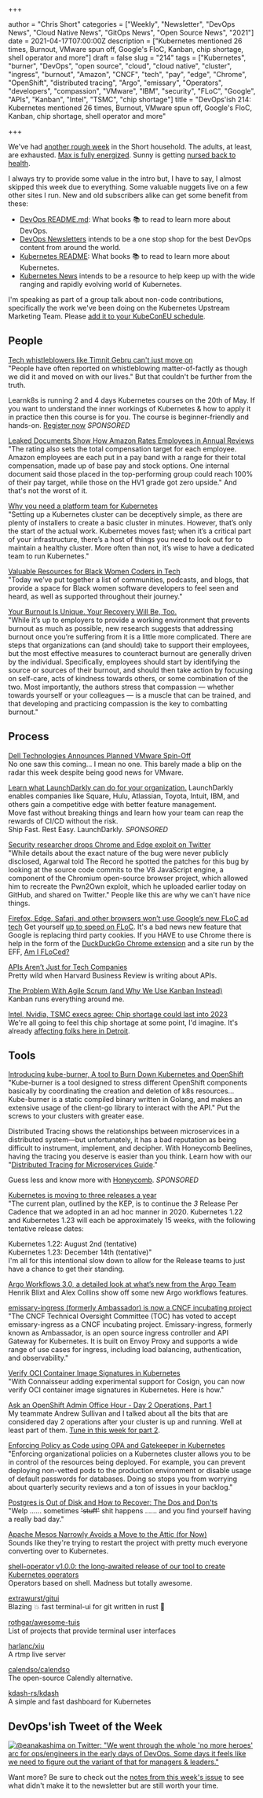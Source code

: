 +++

author = "Chris Short"
categories = ["Weekly", "Newsletter", "DevOps News", "Cloud Native News", "GitOps News", "Open Source News", "2021"]
date = 2021-04-17T07:00:00Z
description = ["Kubernetes mentioned 26 times, Burnout, VMware spun off, Google's FloC, Kanban, chip shortage, shell operator and more"]
draft = false
slug = "214"
tags = ["Kubernetes", "burner", "DevOps", "open source", "cloud", "cloud native", "cluster", "ingress", "burnout", "Amazon", "CNCF", "tech", "pay", "edge", "Chrome", "OpenShift", "distributed tracing", "Argo", "emissary", "Operators", "developers", "compassion", "VMware", "IBM", "security", "FLoC", "Google", "APIs", "Kanban", "Intel", "TSMC", "chip shortage"]
title = "DevOps'ish 214: Kubernetes mentioned 26 times, Burnout, VMware spun off, Google's FloC, Kanban, chip shortage, shell operator and more"

+++

We've had [another rough week](https://twitter.com/ChrisShort/status/1381365508470145027) in the Short household. The adults, at least, are exhausted. [Max is fully energized](https://twitter.com/ChrisShort/status/1382694680350064643). Sunny is getting [nursed back to health](https://twitter.com/ChrisShort/status/1381590349408243718).

I always try to provide some value in the intro but, I have to say, I almost skipped this week due to everything. Some valuable nuggets live on a few other sites I run. New and old subscribers alike can get some benefit from these:

* [DevOps README.md](https://devopsreadme.xyz/): What books 📚 to read to learn more about DevOps.
* [DevOps Newsletters](https://devopsnewsletters.com/) intends to be a one stop shop for the best DevOps content from around the world.
* [Kubernetes README](https://kubernetesreadme.com/): What books 📚 to read to learn more about Kubernetes.
* [Kubernetes News](https://kubenews.net/) intends to be a resource to help keep up with the wide ranging and rapidly evolving world of Kubernetes.

I'm speaking as part of a group talk about non-code contributions, specifically the work we've been doing on the Kubernetes Upstream Marketing Team. Please [add it to your KubeConEU schedule](https://kccnceu2021.sched.com/event/iE6I/how-you-can-tell-your-kubernetes-contributor-story-with-these-tips-matt-broberg-chris-short-red-hat-kaslin-fields-google-peeyush-gupta-digitalocean).

## People

[Tech whistleblowers like Timnit Gebru can't just move on](https://www.protocol.com/big-tech-whistleblowers)  
"People have often reported on whistleblowing matter-of-factly as though we did it and moved on with our lives." But that couldn't be further from the truth.

Learnk8s is running 2 and 4 days Kubernetes courses on the 20th of May. If you want to understand the inner workings of Kubernetes & how to apply it in practice then this course is for you. The course is beginner-friendly and hands-on. [Register now](https://learnk8s.io/online-advanced-may-2021) *SPONSORED*

[Leaked Documents Show How Amazon Rates Employees in Annual Reviews](https://www.businessinsider.com/amazon-employees-annual-reviews-rating-2021-4)  
"The rating also sets the total compensation target for each employee. Amazon employees are each put in a pay band with a range for their total compensation, made up of base pay and stock options. One internal document said those placed in the top-performing group could reach 100% of their pay target, while those on the HV1 grade got zero upside." And that's not the worst of it.

[Why you need a platform team for Kubernetes](https://polarsquad.com/blog/why-you-need-a-platform-team-for-kubernetes)  
"Setting up a Kubernetes cluster can be deceptively simple, as there are plenty of installers to create a basic cluster in minutes. However, that’s only the start of the actual work. Kubernetes moves fast; when it’s a critical part of your infrastructure, there’s a host of things you need to look out for to maintain a healthy cluster. More often than not, it’s wise to have a dedicated team to run Kubernetes."

[Valuable Resources for Black Women Coders in Tech](https://peopleofcolorintech.com/front/valuable-resources-for-black-women-coders-in-tech/)  
"Today we’ve put together a list of communities, podcasts, and blogs, that provide a space for Black women software developers to feel seen and heard, as well as supported throughout their journey."

[Your Burnout Is Unique. Your Recovery Will Be, Too.](https://hbr.org/2021/04/your-burnout-is-unique-your-recovery-will-be-too)  
"While it’s up to employers to provide a working environment that prevents burnout as much as possible, new research suggests that addressing burnout once you’re suffering from it is a little more complicated. There are steps that organizations can (and should) take to support their employees, but the most effective measures to counteract burnout are generally driven by the individual. Specifically, employees should start by identifying the source or sources of their burnout, and should then take action by focusing on self-care, acts of kindness towards others, or some combination of the two. Most importantly, the authors stress that compassion — whether towards yourself or your colleagues — is a muscle that can be trained, and that developing and practicing compassion is the key to combatting burnout."

## Process

[Dell Technologies Announces Planned VMware Spin-Off](https://investors.delltechnologies.com/news-releases/news-release-details/dell-technologies-announces-planned-vmware-spin)  
No one saw this coming... I mean no one. This barely made a blip on the radar this week despite being good news for VMware.

[Learn what LaunchDarkly can do for your organization.](https://learn.launchdarkly.com/demo?utm_source=devopsish&utm_medium=news_pod&utm_campaign=21q1-newsletter)
LaunchDarkly enables companies like Square, Hulu, Atlassian, Toyota, Intuit, IBM, and others gain a competitive edge with better feature management.  
Move fast without breaking things and learn how your team can reap the rewards of CI/CD without the risk.  
Ship Fast. Rest Easy. LaunchDarkly. *SPONSORED*

[Security researcher drops Chrome and Edge exploit on Twitter](https://therecord.media/security-researcher-drops-chrome-and-edge-zero-day-on-twitter/)  
"While details about the exact nature of the bug were never publicly disclosed, Agarwal told The Record he spotted the patches for this bug by looking at the source code commits to the V8 JavaScript engine, a component of the Chromium open-source browser project, which allowed him to recreate the Pwn2Own exploit, which he uploaded earlier today on GitHub, and shared on Twitter." People like this are why we can't have nice things.

[Firefox, Edge, Safari, and other browsers won’t use Google’s new FLoC ad tech](https://www.theverge.com/2021/4/16/22387492/google-floc-ad-tech-privacy-browsers-brave-vivaldi-edge-mozilla-chrome-safari)
Get yourself [up to speed on FLoC](https://brave.com/why-brave-disables-floc/). It's a bad news new feature that Google is replacing third party cookies. If you HAVE to use Chrome there is help in the form of the [DuckDuckGo Chrome extension](https://spreadprivacy.com/block-floc-with-duckduckgo/) and a site run by the EFF, [Am I FLoCed?](https://amifloced.org/)

[APIs Aren’t Just for Tech Companies](https://hbr.org/2021/04/apis-arent-just-for-tech-companies)  
Pretty wild when Harvard Business Review is writing about APIs.

[The Problem With Agile Scrum (and Why We Use Kanban Instead)](https://www.cloudzero.com/blog/why-cloudzero-uses-kanban)  
Kanban runs everything around me.

[Intel, Nvidia, TSMC execs agree: Chip shortage could last into 2023](https://arstechnica.com/gadgets/2021/04/intel-nvidia-tsmc-execs-agree-chip-shortage-could-last-into-2023/)  
We're all going to feel this chip shortage at some point, I'd imagine. It's already [affecting folks here in Detroit](https://www.fox2detroit.com/news/more-computer-chip-shortages-cause-auto-plants-to-shut-down).

## Tools

[Introducing kube-burner, A tool to Burn Down Kubernetes and OpenShift](https://www.openshift.com/blog/introducing-kube-burner-a-tool-to-burn-down-kubernetes-and-openshift)  
"Kube-burner is a tool designed to stress different OpenShift components basically by coordinating the creation and deletion of k8s resources... Kube-burner is a static compiled binary written in Golang, and makes an extensive usage of the client-go library to interact with the API." Put the screws to your clusters with greater ease.

Distributed Tracing shows the relationships between microservices in a distributed system—but unfortunately, it has a bad reputation as being difficult to instrument, implement, and decipher. With Honeycomb Beelines, having the tracing you deserve is easier than you think. Learn how with our "[Distributed Tracing for Microservices Guide](https://www.honeycomb.io/distributed-tracing-devopsish/?&utm_source=devopsish&utm_medium=newsletter&utm_campaign=ad&utm_keyword=&utm_content=guide-distributed-tracing-devopsish&utm_adgroup)."

Guess less and know more with [Honeycomb](https://www.honeycomb.io/?&utm_source=devopsish&utm_medium=newsletter&utm_campaign=ad&utm_content=honeycomb-homepage-devopish). *SPONSORED*

[Kubernetes is moving to three releases a year](https://groups.google.com/g/kubernetes-dev/c/IxnWeVRIadM/m/Mqkp6j1TAAAJ?pli=1)  
"The current plan, outlined by the KEP, is to continue the *3* Release Per Cadence that we adopted in an ad hoc manner in 2020. Kubernetes 1.22 and Kubernetes 1.23 will each be approximately 15 weeks, with the following tentative release dates:

Kubernetes 1.22: August 2nd (tentative)  
Kubernetes 1.23: December 14th (tentative)"  
I'm all for this intentional slow down to allow for the Release teams to just have a chance to get their standing.

[Argo Workflows 3.0, a detailed look at what’s new from the Argo Team](https://www.youtube.com/watch?v=ttWR5OVSwmM)  
Henrik Blixt and Alex Collins show off some new Argo workflows features.

[emissary-ingress (formerly Ambassador) is now a CNCF incubating project](https://www.cncf.io/blog/2021/04/13/emissary-ingress-formerly-ambassador-is-now-a-cncf-incubating-project/)  
"The CNCF Technical Oversight Committee (TOC) has voted to accept emissary-ingress as a CNCF incubating project. Emissary-ingress, formerly known as Ambassador, is an open source ingress controller and API Gateway for Kubernetes. It is built on Envoy Proxy and supports a wide range of use cases for ingress, including load balancing, authentication, and observability."

[Verify OCI Container Image Signatures in Kubernetes](https://blog.sigstore.dev/verify-oci-container-image-signatures-in-kubernetes-33663a9ec7d8)  
"With Connaisseur adding experimental support for Cosign, you can now verify OCI container image signatures in Kubernetes. Here is how."

[Ask an OpenShift Admin Office Hour - Day 2 Operations, Part 1](https://www.openshift.com/blog/ask-an-openshift-admin-office-hour-day-2-operations-part-1)  
My teammate Andrew Sullivan and I talked about all the bits that are considered day 2 operations after your cluster is up and running. Well at least part of them. [Tune in this week for part 2](https://youtu.be/2XLPbZE9UAU).

[Enforcing Policy as Code using OPA and Gatekeeper in Kubernetes](https://elastisys.com/enforcing-policy-as-code-using-opa-and-gatekeeper-in-kubernetes/)  
"Enforcing organizational policies on a Kubernetes cluster allows you to be in control of the resources being deployed. For example, you can prevent deploying non-vetted pods to the production environment or disable usage of default passwords for databases. Doing so stops you from worrying about quarterly security reviews and a ton of issues in your backlog."

[Postgres is Out of Disk and How to Recover: The Dos and Don'ts](https://blog.crunchydata.com/blog/postgres-is-out-of-disk-and-how-to-recover-the-dos-and-donts)  
"Welp ...... sometimes ~~'stuff'~~ shit happens  ...... and you find yourself having a really bad day."

[Apache Mesos Narrowly Avoids a Move to the Attic (for Now)](https://thenewstack.io/apache-mesos-narrowly-avoids-a-move-to-the-attic-for-now/)  
Sounds like they're trying to restart the project with pretty much everyone converting over to Kubernetes.

[shell-operator v1.0.0: the long-awaited release of our tool to create Kubernetes operators](https://blog.flant.com/shell-operator-v1-release-for-kubernetes-operators/)  
Operators based on shell. Madness but totally awesome.

[extrawurst/gitui](https://github.com/extrawurst/gitui)  
Blazing 💥 fast terminal-ui for git written in rust 🦀

[rothgar/awesome-tuis](https://github.com/rothgar/awesome-tuis)  
List of projects that provide terminal user interfaces

[harlanc/xiu](https://github.com/harlanc/xiu)  
A rtmp live server

[calendso/calendso](https://github.com/calendso/calendso)  
The open-source Calendly alternative.

[kdash-rs/kdash](https://github.com/kdash-rs/kdash)  
A simple and fast dashboard for Kubernetes

## DevOps'ish Tweet of the Week

[![@eanakashima on Twitter: "We went through the whole 'no more heroes' arc for ops/engineers in the early days of DevOps. Some days it feels like we need to figure out the variant of that for managers & leaders."](https://shortcdn.com/file/devopsish/214-devopsish-tweet-of-the-week.png)](https://twitter.com/eanakashima/status/1382065119400583169)

Want more? Be sure to check out the [notes from this week's issue](https://devopsish.com/214/notes/) to see what didn't make it to the newsletter but are still worth your time.
